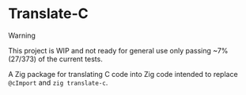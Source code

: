 # Translate-C

> [!WARNING]
> This project is WIP and not ready for general use only passing ~7% (27/373) of the current tests.

A Zig package for translating C code into Zig code intended to replace `@cImport` and `zig translate-c`.
